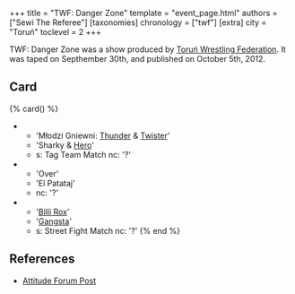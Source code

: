 +++
title = "TWF: Danger Zone"
template = "event_page.html"
authors = ["Sewi The Referee"]
[taxonomies]
chronology = ["twf"]
[extra]
city = "Toruń"
toclevel = 2
+++

TWF: Danger Zone was a show produced by [Toruń Wrestling Federation](@/o/twf.md). It was taped on Septhember 30th, and published on October 5th, 2012.

## Card

{% card() %}
- - 'Młodzi Gniewni: [Thunder](@/w/thunder.md) & [Twister](@/w/twister.md)'
  - 'Sharky & [Hero](@/w/pj-blake.md)'
  - s: Tag Team Match
    nc: '?'
- - 'Over'
  - 'El Patataj'
  - nc: '?'
- - '[Billi Rox](@/w/corin-mear.md)'
  - '[Gangsta](@/jay-revolt.md)'
  - s: Street Fight Match
    nc: '?'
{% end %}

## References

* [Attitude Forum Post](https://forum.wrestling.pl/topic/31218-twf-danger-zone-300912)
